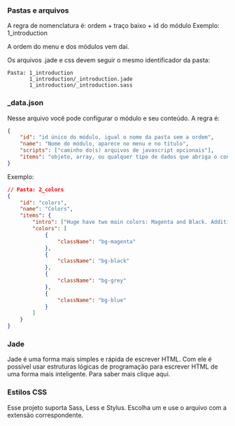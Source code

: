 ### Pastas e arquivos
A regra de nomenclatura é: ordem + traço baixo + id do módulo
Exemplo: 1_introduction

A ordem do menu e dos módulos vem daí.

Os arquivos .jade e css devem seguir o mesmo identificador da pasta:

```markup
Pasta: 1_introduction  
       1_introduction/_introduction.jade  
       1_introduction/_introduction.sass  
```

### _data.json
Nesse arquivo você pode configurar o módulo e seu conteúdo. A regra é:

```json
{
	"id": "id único do módulo, igual o nome da pasta sem a ordem",
	"name": "Nome do módulo, aparece no menu e no título",
	"scripts": ["caminho do(s) arquivos de javascript opcionais"],
	"items": "objeto, array, ou qualquer tipo de dados que abriga o conteúdo do módulo"
}
```

Exemplo:

```json
// Pasta: 2_colors
{
    "id": "colors",
    "name": "Colors",
    "items": {
        "intro": ["Huge have two main colors: Magenta and Black. Additional Blue might be found on slides or t-shirts."],
        "colors": [
            {
                "className": "bg-magenta"
            },
            {
                "className": "bg-black"
            },
            {
                "className": "bg-grey"
            },
            {
                "className": "bg-blue"
            }
        ]
    }
}
```
### Jade
Jade é uma forma mais simples e rápida de escrever HTML. Com ele é possível usar estruturas lógicas de programação para escrever HTML de uma forma mais inteligente. Para saber mais clique aqui.

### Estilos CSS
Esse projeto suporta Sass, Less e Stylus. Escolha um e use o arquivo com a extensão correspondente.